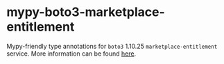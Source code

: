 # mypy-boto3-marketplace-entitlement

Mypy-friendly type annotations for `boto3` 1.10.25 `marketplace-entitlement` service.
More information can be found [here](https://github.com/vemel/mypy_boto3).